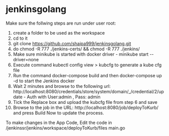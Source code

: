 # jenkinsgolang


Make sure the follwing steps are run under user root:
1. create a folder to be used as the workspace
2. cd to it
3. git clone https://github.com/shaipa999/jenkinsgolang.git
4. do chmod -R 777 ./jenkins-certs/  && chmod -R 777 ./jenkins/
5. Make sure minikube is started with docker driver - minikube start --driver=none
6. Execute command kubectl config view > kubcfg to generate a kube cfg file
7. Run the command docker-compose build and then docker-compose up -d to start the Jenkins docker
8. Wait 2 minutes and browse to the following url: http://localhost:8080/credentials/store/system/domain/_/credential/2/update - Auth with User:admin , Pass: admin
9. Tick the Replace box and upload the kubcfg file from step 6 and save
10. Browse to the job in the URL: http://localhost:8080/job/deployToKurb/ and press Build Now to update the process.



To make changes in the App Code, Edit the code in /jenkinssr/jenkins/workspace/deployToKurb/files main.go
